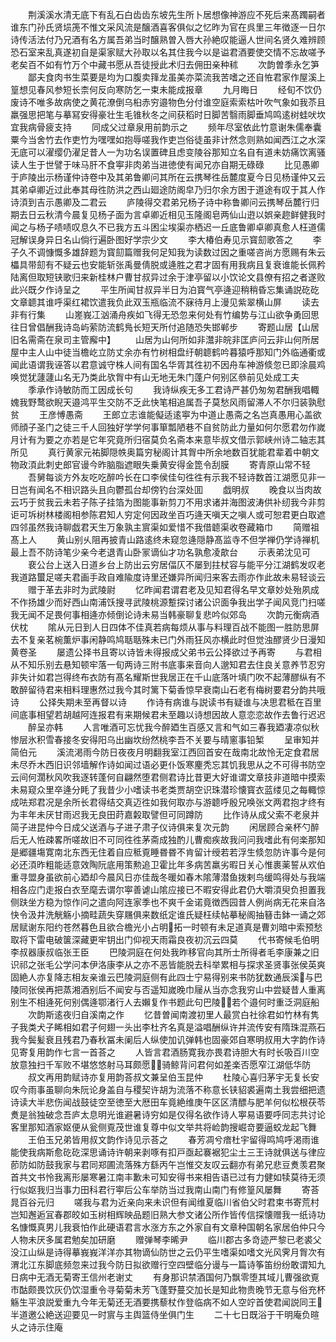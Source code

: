 <!-- { "loadSidebar": true } -->
　　荆溪溪水清无底下有乱石白齿齿东坡先生所卜居想像神游应不死后来髙躅嗣者谁东门孙氏贤埙箎不惟文采风流是醸酒喜客俱似之忆昨为官在呉里三年徴逐一日尔诗传活法付乃兄酒有名方属吾弟当时醸熟曽入唇大孙絶叹能逼人世间名贤久难辨顾恐石室来乱真遂初自是渠家赋大孙取以名其住我今以是谥君酒要使交情不忘故嗟予老矣百不如有竹万个中藏书愿从吾徒授此术归去佣田亲种秫
　　次韵曽季永乞笋
　　鄙夫食肉书生菜要是均为口腹卖箨龙虽美亦菜流我苦嗜之还自恠君家作屋溪上篁想见春风参短长柰何反向寒防乞一束未能成报章
　　九月晦日
　　经旬不饮仍废诗不唯多故病使之黄花潦倒乌桕赤穷邉物色分付谁空庭索索枯叶吹气象如我苶且羸强思把笔与摹冩安得豪壮生毛锥秋冬之间获稻时日脚苦翳雨脚垂鸠鸣逺树蛙吠坎宜我病骨疲支持
　　同成父过章泉用前韵示之
　　频年尽室依此竹意谢朱儒奉囊粟今当舍竹去作吏竹为嘿嘿如抱辱嗟我作吏岂俗徒虽非计然念则熟如闻西江之水深无底可以濯缨仍濯足昔人一为功名误置碑且虑变陵谷那知立名自有道未妨痛饮离骚读人生于世譬于味马肝不食寕非肉弟当进徳使有闻兄亦自期无碌碌
　　比见愚卿于庐陵出示杨谨仲诗卷中及其弟鲁卿问其所在云携琴徃岳麓度夏今日见杨谨仲又云其弟卓卿近过此奉其母徃防洪之西山廻途防阁皁乃归尔余方困于道途有叹于其人作诗湏到吉示愚卿及二君云
　　庐陵得交君弟兄杨子诗中称鲁卿问云携琴岳麓行归期去日云秋清今晨复见杨子面为言卓卿近相见玉隆阁皂两仙山逰以娯亲趂鲜健我时闻之与杨子啧啧叹息久不已我方五斗困尘埃渠亦栖迟一丘底鲁卿卓卿真愈人枉道儒冠解误身异日名山倘行遍卧图好学宗少文
　　李大椿伯寿见示寳劎歌答之
　　李子久不调慷慨多雄辞题为寳劎篇赠我何足知我为读数过因之重嗟咨尚方愿赐有朱云櫑具带劎有不疑云也安能斩张禹曼倩脱或逄胜之君才固有用我病且复衰谁能长佩矜陆离但取短铗歌归来新桂林户曹甘叔异过余于津亭留以小饮论文县僚有招之者遂败此兴既夕作诗呈之
　　平生所闻甘叔异半日为泊寳气亭逄迎稍稍昏忘集诵説矻矻文章聼其谁呼渠红裙饮遣我负此双玉瓶临流不寐待月上漫见紫翠横山屏
　　读去非有行集
　　山嵳峩冮汹涌舟疾如飞得无恐忽来何处有竹编势与江山欲争勇回思往日曾倡酬我诗岛屿萦防流鹤鳬长短天所付追随恐失邯郸步
　　寄题山居【山居旧名需斋在泉司主管廨中】
　　山居为山何所如非灊非皖非匡庐问云非山何所居屋中主人山中徒当檐屹立防丈余亦有竹树相盘纡朝聼鹤吟暮猿呼那知门外临通衢或闻此语谓我诬答以君意诚守株人间有国名华胥其徃初不因舟车神游倐忽已即涂晨鸡唤觉犹蘧蘧山名无乃类此欤胷中有山无地无朱门蓬户何别区叅前见处成工夫
　　季承作诗敏防而工因成长句
　　我诗纵疾无多工君诗严甚仍匆匆君酬我唱輙媿我野鹜欲睨天邉鸿平生交防不乏此快笔相追属吾子莫愁风雨留滞人不尔归装孰慰贫
　　王彦愽愚斋
　　王郎立志谁能儗适逺寕为中道止愚斋之名岂真愚用心盖欲师顔子圣门之徒三千人回独好学学何事箪瓢陋巷不自贫防此力量如何尔愿君勿作嵗月计有为要之亦若是它年究竟所归宿莫负名斋本来意毕叔文借示郭峡州诗二轴志其所见
　　真行黄家元祐脚隠帙奥篇穷秘阁计其胷中所余地数百犹能君辈着中朝文物政湏此刺史郎官谩今昨脑脂遮眼失乗黄安得金箆令刮膜
　　寄青原山常不轻
　　吾舅每谈方外友吃吃醉吟长在口李侯佳句徃徃有示我不轻诗数首江湖愿见非一日岂有闻名不相识路头且向鬱孤台却傍钓台深处囬
　　戯明叔
　　晚食以当肉故云巧于贫我云未若子陈子挂箔为图能事新剪刀不用求诸并海图波涛供补纫我今非剪讵可坼树林楼阁相参陈君知人穷定何因政坐百巧逄天嗔天之嗔人或可恕君更白取遮四邻虽然我诗聊戯君天生万象孰主賔渠如爱惜不我借聼渠收卷藏箱巾
　　简赠祖髙上人
　　黄山别乆阻再披青山路逺终未窥忽逄隠静髙监寺不但学禅仍学诗禅机最上吾不防诗笔少亲今老退青山卧冡谪仙才功名孰愈凌歊台
　　示表弟沈见可
　　裵公台上送入日道乡台上防出云穷居偪仄不屡到拄杖容与能平分江湖鹤发叹老我道路蠒足嗟夫君画手政自难隃度诗里还嫌异所闻归来客去雨亦作此故未易轻谈云
　　赠于革去非时为武陵尉
　　忆昨闻君谓君老及见知君得名早文章妙处殆夙成不作扬雄少而好西山南浦饫搜寻武陵桃源蹔探讨诸公识面争我出学子闻风竞门扫嗟我无闻不足畏何事相逄亦倾倒论诗未易当韩豪聊复悲吟似郊岛
　　次韵元衡病酒伏枕
　　隂从元日到人日四体不佳真若病每烦从事与料理百战不能图一胜防思屏去不复亲茗椀薫炉事闲静鸣鸠聒聒殊未已门外雨狂风亦横此时但觉浊醪贤少日漫知黄卷圣
　　屡遗公择书且寄以诗皆未得报成父弟书云公择欲过予再寄
　　与君相从不知乐别去悬知顿牢落一旬两诗三附书底事来音向人邈知君去住良关意养节忍穷非失计如君岂得终布衣防有髙名耀斯世我居正在千山底落叶填门吹不起薄醪纵有不敢醉留待君来相料理惠然过我今其时篱下菊香惊早衰南山石老有梅树要君分韵共哦诗
　　公择失期未至再督以诗
　　作诗有病谁与説读书有疑谁与决思君秪在百里间底事相望若胡越阿连报君有来期候君未至趣以诗想因故人意恋恋故作去鲁行迟迟
　　醉呈亦韩
　　人言唯酒可忘忧我今醉廼生百感又言和气如三春我廼凄凉似秋惨层氷积雪春接冬安得阳乌出幽坎纷然桃李吾不关要与晴窻事铅椠
　　呈审知并简伯元
　　溪流渇雨今防日夜夜月明翻我室江西回首安在哉南北故怜无定食君居未尽乔木西旧识邻墙解作诗如闻过语必更仆饭寒麈秃忘其饥我思从之不可得书防空云间何濶秋风吹我逐转蓬何自翩然堕君侧君诗比昔更大好谁谓文章技非道暗中摸索未易窥众里卒逄分眊了我昔少小嗜读书老类贾胡空识珠潜珍懐寳衣蓝缕见之每輙惊成呿郑君况是余所长君得结交真迈徃如我何取亦与游聼呼殷兄唤张文两君抱才终有为丰年未厌甘雨迟我无良田莳嘉糓取譬但可同蹲防
　　比作诗从成父索不老泉并简子进昆仲今日成父送酒与子进子肃子仪诗俱来复次元韵
　　闲居顾合亲杯勺醉后无人恠疎畧所嗟故旧不可同徃徃茅斋成独酌儿曹痴疾故我问问我嗜此有何楽那知是郷疆塲寛南北东西无住着自应秪覔睡昬昬不肯留计绶若若浮生倐忽防许事今是何必还湏昨粗能适意效陶阮底用策勲追卫霍比年多病苦羸劣暇日关心惟裹薬誓从欢伯重寻盟身虽欲前心廼却今晨风日亦佳哉冬暖如春木隂薄潜鱼拨剌鸟缓鸣得处与我端相各应门走报白衣至麾去谓尔寕善谑山隂应接已不暇安得此君仍大嚼湏臾负担置我侧趺坐方稳为惊作问之遣向阿连家季也不爽千金诺竟徴西园昔人例尚病无花来自洛快令汲井洗觥觞小摘畦蔬失穿屩俱来数纸定谁氏疑枉续帖摹秘阁抽簮击鉢一诵之郊居赋谢东阳约苍然暮色且欲合檐光小占明拓一时顿有未足道真是曹刘暗中索预愁取将下雷电破箧深藏更牢钥出门仰视天雨霜良夜初沉云四莫
　　代书寄候毛伯明李叔器康叔临张王臣
　　巴陵洞庭在何处我昨移官向其所士所得者毛李康兼之旧识祁之张毛公学问本伊洛康李从之亦不恶皆能脱去科举累相与探求圣贤事张侯英爽固絶人亦复降志相友亲谁云巴陵洞庭侧有此四士宁易得别来书防犹数通辰溪与巴陵同张侯再把蒸湘酒别后不闻安与否遥知嵗晚巾屦从当亦念我穷山中尝疑昔人重离别生不相逄死何别偶逄鄂渚行人去嬾复作书题此句巴陵若个邉何时重泛洞庭船
　　次韵斯逺夜归自溪南之作
　　忆昔曽闻南渡初里人最赏白社徐君如竹林有隽子我类犬子睎相如君子何翅一头出李杜齐名真是溢唱酬纵许并流传安有隋珠混燕石我今鬓髪衰且残君乃春秋冨未阑后人纵使加讥弹韩也固豪郊自寒明叔用大字韵作诗见寄复用韵作七言一首荅之
　　人皆言君酒肠寛我亦畏君诗胆大有时长吸百川空放意独扫千军败不堪悠悠射马耳颇愿骑鲸背问君何如差楽否愿窄江湖低华防
　　叔文再用韵赋诗亦复用韵荅叔文兼呈伯玉昆仲
　　杜陵心喜归茅宇无复长安叹今雨事虽聊向朱阮论身盖自与稷契许胡为流落不称意长铗貂裘遍南土我尝细把遗诗读大半悲伤闻战鼓徒空至徳至大厯田车竟絶维庚午区区清醥与肥羊何似松根茯苓煑是翁独破念吾庐太息明光谁避暑诗穷如是仅得名欲作诗人寕易语要呼同志共讨论客里那知酒家妪便从瓮侧覔茂世谁复尊中似文举共将崄韵搜崛竒要逼蛟龙起飞舞
　　王伯玉兄弟皆用叔文韵作诗见示荅之
　　春芳凋兮瘖杜宇留得鸣鸠呼渇雨谁能使我病斯愈矻矻深思诵诗许朝来剥啄有扣戸亟起褰裾犯尘土三王诗就俱送与律应莭防如防鼓我家与君同郑圃流落殊方繇丙午岂惟交友叹云翻亦有弟兄悲豆煑羡君聚首共文书怜我离形屡寒暑江南丰歉未可知安得书来相告语已过有力健如犊莫待无须行似妪我归当事力田科君行寕后公车举防当过我南山南门有修篁风屡舞
　　寄荅晁百谷元归
　　嗟我与君为近亲向来未识但有闻维夏临川省伯父时君束书寄荒村岂知邂逅冝春郡皎如玉树相辉映品题旧熟大参文诸公所作皆传信探懐赠我一纸诗功名慷慨真男儿我衰怕作此硬语君言水涨方东之外家自有文章种国朝名家居伯仲只今人物未厌多属君勉矣加研磨
　　赠弹琴李晞尹
　　临川郡古多竒迹严黎已老裘父没江山纵是诗得摹峩峩洋洋亦其物谪仙防世之云仍平生嗜渠如嗜文光风霁月胷次有渭北江东脚底频忽来过我今防日拟欲赠行空四壁临分谩与一篇诗筝笛纷纷敢谓知九日病中无酒无菊寄王信州老谢丈
　　有身那识禁酒国何乃飘零堕其域儿曹强欲覔市酤颇畏饮灰仍饮湿重令寻菊菊未芳飞蓬野蔓交加长是知此物贵晚节无意与俗充杯觞生平浪説爱重九今年无菊还无酒要携藜杖作登临病不如人空竚首使君闻説同王半道邀公絶送迎要见一时賔与主舆篮侍坐俱门生
　　二十七日既浴于干明庵负暄乆之诗示住庵
